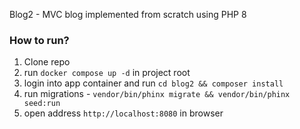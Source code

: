 Blog2 - MVC blog implemented from scratch using PHP 8

### How to run?

1. Clone repo
2. run `docker compose up -d` in project root
3. login into app container and run `cd blog2 && composer install`
4. run migrations - `vendor/bin/phinx migrate && vendor/bin/phinx seed:run`
5. open address `http://localhost:8080` in browser
